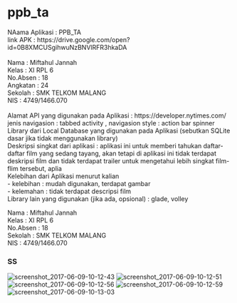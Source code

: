 # ppb_ta

<p> 
NAama Aplikasi : PPB_TA<br>
link APK : https://drive.google.com/open?id=0B8XMCUSgihwuNzBNVlRFR3hkaDA <br>
<br>
Nama : Miftahul Jannah <br>
Kelas : XI RPL 6<br>
No.Absen : 18 <br>
Angkatan : 24 <br>
Sekolah : SMK TELKOM MALANG <br>
NIS : 4749/1466.070<br><br>
Alamat API yang digunakan pada Aplikasi :   https://developer.nytimes.com/ <br>
jenis navigasion : tabbed activity , navigasion style : action bar spinner <br>
Library dari Local Database yang digunakan pada Aplikasi (sebutkan SQLite dasar jika tidak menggunakan library) <br>
Deskripsi singkat dari aplikasi : aplikasi ini untuk memberi tahukan daftar-daftar film yang sedang tayang, akan tetapi di aplikasi ini tidak terdapat deskripsi film dan tidak terdapat trailer untuk mengetahui lebih singkat film-flim tersebut, aplia<br>
Kelebihan dari Aplikasi menurut kalian <br>
- kelebihan : mudah digunakan, terdapat gambar <br>
- kelemahan : tidak terdapat descripsi film <br>
Library lain yang digunakan (jika ada, opsional) : glade, volley <br>
</p>

<p>
Nama : Miftahul Jannah <br>
Kelas : XI RPL 6<br>
No.Absen : 18 <br>
Sekolah : SMK TELKOM MALANG <br>
NIS : 4749/1466.070
</p>
<h3> SS </h3>

![screenshot_2017-06-09-10-12-43](https://user-images.githubusercontent.com/22139208/26960065-ade8ea04-4cfe-11e7-8cfa-6ff4a09d6aef.png)
![screenshot_2017-06-09-10-12-51](https://user-images.githubusercontent.com/22139208/26960067-ae1d42ea-4cfe-11e7-8f05-cfbc99983bba.png)
![screenshot_2017-06-09-10-12-56](https://user-images.githubusercontent.com/22139208/26960063-ade3d8ca-4cfe-11e7-92c3-feaa7b18a25d.png)
![screenshot_2017-06-09-10-12-59](https://user-images.githubusercontent.com/22139208/26960068-af176306-4cfe-11e7-8781-9d49531c24fc.png)
![screenshot_2017-06-09-10-13-03](https://user-images.githubusercontent.com/22139208/26960066-ae098110-4cfe-11e7-8d5a-34c24fb7c054.png)

